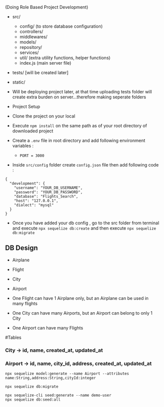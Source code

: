 (Doing Role Based Project Development)

- src/
    - config/ (to store database configuration)
    - controllers/
    - middlewares/
    - models/
    - repository/
    - services/
    - util/ (extra utility functions, helper functions)
    - index.js (main server file)
- tests/ [will be created later]
- static/

- Will be deploying project later, at that time uploading tests folder will create extra burden on server...therefore making seperate folders

- Project Setup
- Clone the project on your local
- Execute `npm install` on the same path as of your root directory of downloaded project 
- Create a `.env` file in root directory and add following environment variables :
    - `PORT = 3000`
- Inside `src/config` folder create `config.json` file then add following code :

```
{
  "development": {
    "username": "YOUR_DB_USERNAME",
    "password": "YOUR_DB_PASSWORD",
    "database": "Flights_Search",
    "host": "127.0.0.1",
    "dialect": "mysql"
  }
}

```

- Once you have added your db config , go to the src folder from terminal and execute `npx sequelize db:create`
and then execute `npx sequelize db:migrate`

## DB Design
- Airplane
- Flight
- City
- Airport

- One Flight can have 1 Airplane only, but an Airplane can be used in many flights
- One City can have many Airports, but an Airport can belong to only 1 City
- One Airport can have many Flights



#Tables

### City -> id, name, created_at, updated_at
### Airport -> id, name, city_id, address, created_at, updated_at

```
npx sequelize model:generate --name Airport --attributes name:String,address:String,cityId:integer

npx sequelize db:migrate

```

```
npx sequelize-cli seed:generate --name demo-user
npx sequelize db:seed:all

```
